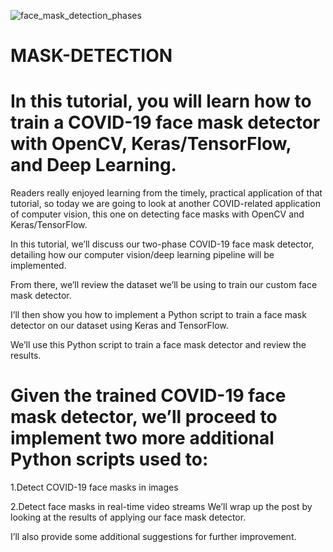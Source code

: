 ![face_mask_detection_phases](https://user-images.githubusercontent.com/87760317/132211152-d697c1fe-b076-4bc7-b07d-47d7df19b997.png)
# MASK-DETECTION
# In this tutorial, you will learn how to train a COVID-19 face mask detector with OpenCV, Keras/TensorFlow, and Deep Learning.

Readers really enjoyed learning from the timely, practical application of that tutorial, so today we are going to look at another COVID-related application of computer vision, this one on detecting face masks with OpenCV and Keras/TensorFlow.

In this tutorial, we’ll discuss our two-phase COVID-19 face mask detector, detailing how our computer vision/deep learning pipeline will be implemented.

From there, we’ll review the dataset we’ll be using to train our custom face mask detector.

I’ll then show you how to implement a Python script to train a face mask detector on our dataset using Keras and TensorFlow.

We’ll use this Python script to train a face mask detector and review the results.

# Given the trained COVID-19 face mask detector, we’ll proceed to implement two more additional Python scripts used to:

1.Detect COVID-19 face masks in images

2.Detect face masks in real-time video streams
We’ll wrap up the post by looking at the results of applying our face mask detector.

I’ll also provide some additional suggestions for further improvement.
